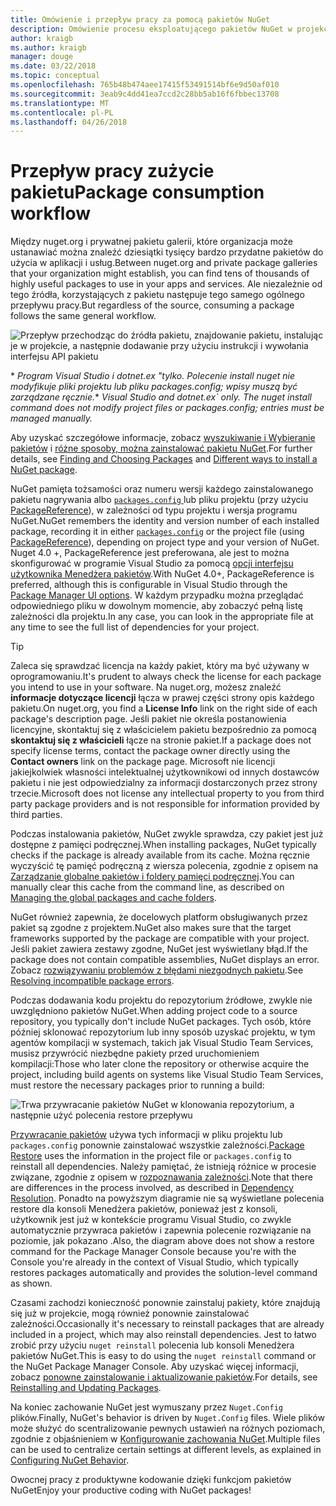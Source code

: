 ```yaml
---
title: Omówienie i przepływ pracy za pomocą pakietów NuGet
description: Omówienie procesu eksploatującego pakietów NuGet w projekcie, wraz z łączami do innych części określonego procesu.
author: kraigb
ms.author: kraigb
manager: douge
ms.date: 03/22/2018
ms.topic: conceptual
ms.openlocfilehash: 765b48b474aee17415f53491514bf6e9d50af010
ms.sourcegitcommit: 3eab9c4dd41ea7ccd2c28bb5ab16f6fbbec13708
ms.translationtype: MT
ms.contentlocale: pl-PL
ms.lasthandoff: 04/26/2018
---
```

# <a name="package-consumption-workflow"></a><span data-ttu-id="70fc0-103">Przepływ pracy zużycie pakietu</span><span class="sxs-lookup"><span data-stu-id="70fc0-103">Package consumption workflow</span></span>

<span data-ttu-id="70fc0-104">Między nuget.org i prywatnej pakietu galerii, które organizacja może ustanawiać można znaleźć dziesiątki tysięcy bardzo przydatne pakietów do użycia w aplikacji i usług.</span><span class="sxs-lookup"><span data-stu-id="70fc0-104">Between nuget.org and private package galleries that your organization might establish, you can find tens of thousands of highly useful packages to use in your apps and services.</span></span> <span data-ttu-id="70fc0-105">Ale niezależnie od tego źródła, korzystających z pakietu następuje tego samego ogólnego przepływu pracy.</span><span class="sxs-lookup"><span data-stu-id="70fc0-105">But regardless of the source, consuming a package follows the same general workflow.</span></span>

![Przepływ przechodząc do źródła pakietu, znajdowanie pakietu, instalując je w projekcie, a następnie dodawanie przy użyciu instrukcji i wywołania interfejsu API pakietu](media/Overview-01-GeneralFlow.png)

<span data-ttu-id="70fc0-107">\* _Program Visual Studio i dotnet.ex "tylko. Polecenie install nuget nie modyfikuje pliki projektu lub pliku packages.config; wpisy muszą być zarządzane ręcznie._</span><span class="sxs-lookup"><span data-stu-id="70fc0-107">\* _Visual Studio and dotnet.ex\` only. The nuget install command does not modify project files or packages.config; entries must be managed manually._</span></span>

<span data-ttu-id="70fc0-108">Aby uzyskać szczegółowe informacje, zobacz [wyszukiwanie i Wybieranie pakietów](../consume-packages/finding-and-choosing-packages.md) i [różne sposoby, można zainstalować pakietu NuGet](ways-to-install-a-package.md).</span><span class="sxs-lookup"><span data-stu-id="70fc0-108">For further details, see [Finding and Choosing Packages](../consume-packages/finding-and-choosing-packages.md) and [Different ways to install a NuGet package](ways-to-install-a-package.md).</span></span>

<span data-ttu-id="70fc0-109">NuGet pamięta tożsamości oraz numeru wersji każdego zainstalowanego pakietu nagrywania albo [ `packages.config` ](../reference/packages-config.md) lub pliku projektu (przy użyciu [PackageReference](../consume-packages/package-references-in-project-files.md)), w zależności od typu projektu i wersja programu NuGet.</span><span class="sxs-lookup"><span data-stu-id="70fc0-109">NuGet remembers the identity and version number of each installed package, recording it in either [`packages.config`](../reference/packages-config.md) or the project file (using [PackageReference](../consume-packages/package-references-in-project-files.md)), depending on project type and your version of NuGet.</span></span> <span data-ttu-id="70fc0-110">Nuget 4.0 +, PackageReference jest preferowana, ale jest to można skonfigurować w programie Visual Studio za pomocą [opcji interfejsu użytkownika Menedżera pakietów](../tools/package-manager-ui.md).</span><span class="sxs-lookup"><span data-stu-id="70fc0-110">With NuGet 4.0+, PackageReference is preferred, although this is configurable in Visual Studio through the [Package Manager UI options](../tools/package-manager-ui.md).</span></span> <span data-ttu-id="70fc0-111">W każdym przypadku można przeglądać odpowiedniego pliku w dowolnym momencie, aby zobaczyć pełną listę zależności dla projektu.</span><span class="sxs-lookup"><span data-stu-id="70fc0-111">In any case, you can look in the appropriate file at any time to see the full list of dependencies for your project.</span></span>

> [!Tip]
> <span data-ttu-id="70fc0-112">Zaleca się sprawdzać licencja na każdy pakiet, który ma być używany w oprogramowaniu.</span><span class="sxs-lookup"><span data-stu-id="70fc0-112">It's prudent to always check the license for each package you intend to use in your software.</span></span> <span data-ttu-id="70fc0-113">Na nuget.org, możesz znaleźć **informacje dotyczące licencji** łącza w prawej części strony opis każdego pakietu.</span><span class="sxs-lookup"><span data-stu-id="70fc0-113">On nuget.org, you find a **License Info** link on the right side of each package's description page.</span></span> <span data-ttu-id="70fc0-114">Jeśli pakiet nie określa postanowienia licencyjne, skontaktuj się z właścicielem pakietu bezpośrednio za pomocą **skontaktuj się z właścicieli** łącze na stronie pakiet.</span><span class="sxs-lookup"><span data-stu-id="70fc0-114">If a package does not specify license terms, contact the package owner directly using the **Contact owners** link on the package page.</span></span> <span data-ttu-id="70fc0-115">Microsoft nie licencji jakiejkolwiek własności intelektualnej użytkownikowi od innych dostawców pakietu i nie jest odpowiedzialny za informacji dostarczonych przez strony trzecie.</span><span class="sxs-lookup"><span data-stu-id="70fc0-115">Microsoft does not license any intellectual property to you from third party package providers and is not responsible for information provided by third parties.</span></span>

<span data-ttu-id="70fc0-116">Podczas instalowania pakietów, NuGet zwykle sprawdza, czy pakiet jest już dostępne z pamięci podręcznej.</span><span class="sxs-lookup"><span data-stu-id="70fc0-116">When installing packages, NuGet typically checks if the package is already available from its cache.</span></span> <span data-ttu-id="70fc0-117">Można ręcznie wyczyścić tę pamięć podręczną z wiersza polecenia, zgodnie z opisem na [Zarządzanie globalne pakietów i foldery pamięci podręcznej](../consume-packages/managing-the-global-packages-and-cache-folders.md).</span><span class="sxs-lookup"><span data-stu-id="70fc0-117">You can manually clear this cache from the command line, as described on [Managing the global packages and cache folders](../consume-packages/managing-the-global-packages-and-cache-folders.md).</span></span>

<span data-ttu-id="70fc0-118">NuGet również zapewnia, że docelowych platform obsługiwanych przez pakiet są zgodne z projektem.</span><span class="sxs-lookup"><span data-stu-id="70fc0-118">NuGet also makes sure that the target frameworks supported by the package are compatible with your project.</span></span> <span data-ttu-id="70fc0-119">Jeśli pakiet zawiera zestawy zgodne, NuGet jest wyświetlany błąd.</span><span class="sxs-lookup"><span data-stu-id="70fc0-119">If the package does not contain compatible assemblies, NuGet displays an error.</span></span> <span data-ttu-id="70fc0-120">Zobacz [rozwiązywaniu problemów z błędami niezgodnych pakietu](dependency-resolution.md#resolving-incompatible-package-errors).</span><span class="sxs-lookup"><span data-stu-id="70fc0-120">See [Resolving incompatible package errors](dependency-resolution.md#resolving-incompatible-package-errors).</span></span>

<span data-ttu-id="70fc0-121">Podczas dodawania kodu projektu do repozytorium źródłowe, zwykle nie uwzględniono pakietów NuGet.</span><span class="sxs-lookup"><span data-stu-id="70fc0-121">When adding project code to a source repository, you typically don't include NuGet packages.</span></span> <span data-ttu-id="70fc0-122">Tych osób, które później sklonować repozytorium lub inny sposób uzyskać projektu, w tym agentów kompilacji w systemach, takich jak Visual Studio Team Services, musisz przywrócić niezbędne pakiety przed uruchomieniem kompilacji:</span><span class="sxs-lookup"><span data-stu-id="70fc0-122">Those who later clone the repository or otherwise acquire the project, including build agents on systems like Visual Studio Team Services, must restore the necessary packages prior to running a build:</span></span>

![Trwa przywracanie pakietów NuGet w klonowania repozytorium, a następnie użyć polecenia restore przepływu](media/Overview-02-RestoreFlow.png)

<span data-ttu-id="70fc0-124">[Przywracanie pakietów](../consume-packages/package-restore.md) używa tych informacji w pliku projektu lub `packages.config` ponownie zainstalować wszystkie zależności.</span><span class="sxs-lookup"><span data-stu-id="70fc0-124">[Package Restore](../consume-packages/package-restore.md) uses the information in the project file or `packages.config` to reinstall all dependencies.</span></span> <span data-ttu-id="70fc0-125">Należy pamiętać, że istnieją różnice w procesie związane, zgodnie z opisem w [rozpoznawania zależności](../consume-packages/dependency-resolution.md).</span><span class="sxs-lookup"><span data-stu-id="70fc0-125">Note that there are differences in the process involved, as described in [Dependency Resolution](../consume-packages/dependency-resolution.md).</span></span> <span data-ttu-id="70fc0-126">Ponadto na powyższym diagramie nie są wyświetlane polecenia restore dla konsoli Menedżera pakietów, ponieważ jest z konsoli, użytkownik jest już w kontekście programu Visual Studio, co zwykle automatycznie przywraca pakietów i zapewnia polecenie rozwiązanie na poziomie, jak pokazano .</span><span class="sxs-lookup"><span data-stu-id="70fc0-126">Also, the diagram above does not show a restore command for the Package Manager Console because you're with the Console you're already in the context of Visual Studio, which typically restores packages automatically and provides the solution-level command as shown.</span></span>

<span data-ttu-id="70fc0-127">Czasami zachodzi konieczność ponownie zainstaluj pakiety, które znajdują się już w projekcie, mogą również ponownie zainstalować zależności.</span><span class="sxs-lookup"><span data-stu-id="70fc0-127">Occasionally it's necessary to reinstall packages that are already included in a project, which may also reinstall dependencies.</span></span> <span data-ttu-id="70fc0-128">Jest to łatwo zrobić przy użyciu `nuget reinstall` polecenia lub konsoli Menedżera pakietów NuGet.</span><span class="sxs-lookup"><span data-stu-id="70fc0-128">This is easy to do using the `nuget reinstall` command or the NuGet Package Manager Console.</span></span> <span data-ttu-id="70fc0-129">Aby uzyskać więcej informacji, zobacz [ponowne zainstalowanie i aktualizowanie pakietów](../consume-packages/reinstalling-and-updating-packages.md).</span><span class="sxs-lookup"><span data-stu-id="70fc0-129">For details, see [Reinstalling and Updating Packages](../consume-packages/reinstalling-and-updating-packages.md).</span></span>

<span data-ttu-id="70fc0-130">Na koniec zachowanie NuGet jest wymuszany przez `Nuget.Config` plików.</span><span class="sxs-lookup"><span data-stu-id="70fc0-130">Finally, NuGet's behavior is driven by `Nuget.Config` files.</span></span> <span data-ttu-id="70fc0-131">Wiele plików może służyć do scentralizowanie pewnych ustawień na różnych poziomach, zgodnie z objaśnieniem w [Konfigurowanie zachowania NuGet](../consume-packages/configuring-nuget-behavior.md).</span><span class="sxs-lookup"><span data-stu-id="70fc0-131">Multiple files can be used to centralize certain settings at different levels, as explained in [Configuring NuGet Behavior](../consume-packages/configuring-nuget-behavior.md).</span></span>

<span data-ttu-id="70fc0-132">Owocnej pracy z produktywne kodowanie dzięki funkcjom pakietów NuGet</span><span class="sxs-lookup"><span data-stu-id="70fc0-132">Enjoy your productive coding with NuGet packages!</span></span>
